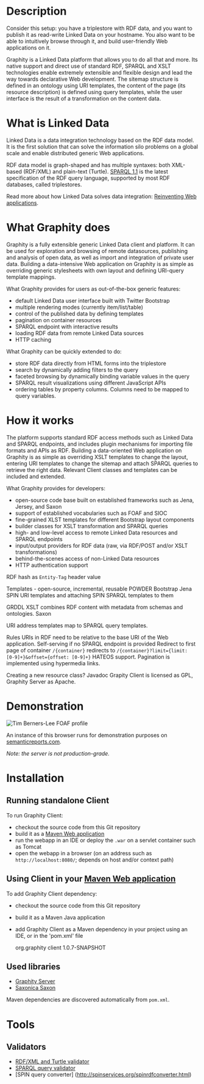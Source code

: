Description
===========

Consider this setup: you have a triplestore with RDF data, and you want to publish it as read-write Linked Data
on your hostname. You also want to be able to intuitively browse through it, and build user-friendly Web
applications on it.

Graphity is a Linked Data platform that allows you to do all that and more. Its native support and direct use of
standard RDF, SPARQL and XSLT technologies enable extremely extensible and flexible design and lead the way
towards declarative Web development.
The sitemap structure is defined in an ontology using URI templates, the content of the page (its resource
description) is defined using query templates, while the user interface is the result of a transformation on the
content data.

What is Linked Data
===================

Linked Data is a data integration technology based on the RDF data model. It is the first solution that can solve
the information silo problems on a global scale and enable distributed generic Web applications.

RDF data model is graph-shaped and has multiple syntaxes: both XML-based (RDF/XML) and plain-text (Turtle).
[SPARQL 1.1](http://www.w3.org/TR/sparql11-query/) is the latest specification of the RDF query language,
supported by most RDF databases, called triplestores.

Read more about how Linked Data solves data integration: [Reinventing Web applications](../../wiki/Reinventing-Web-applications).

What Graphity does
==================

Graphity is a fully extensible generic Linked Data client and platform. It can be used for exploration and
browsing of remote datasources, publishing and analysis of open data, as well as import and integration of
private user data. Building a data-intensive Web application on Graphity is as simple as overriding generic
stylesheets with own layout and defining URI-query template mappings.

What Graphity provides for users as out-of-the-box generic features:
* default Linked Data user interface built with Twitter Bootstrap
* multiple rendering modes (currently item/list/table)
* control of the published data by defining templates
* pagination on container resources
* SPARQL endpoint with interactive results
* loading RDF data from remote Linked Data sources
* HTTP caching

What Graphity can be quickly extended to do:
* store RDF data directly from HTML forms into the triplestore
* search by dynamically adding filters to the query
* faceted browsing by dynamically binding variable values in the query
* SPARQL result visualizations using different JavaScript APIs
* ordering tables by property columns. Columns need to be mapped to query variables.

How it works
============

The platform supports standard RDF access methods such as Linked Data and SPARQL endpoints, and includes plugin
mechanisms for importing file formats and APIs as RDF. Building a data-oriented Web application on Graphity is
as simple as overriding XSLT templates to change the layout, entering URI templates to change the sitemap and
attach SPARQL queries to retrieve the right data. Relevant Client classes and templates can be included and
extended.

What Graphity provides for developers:
* open-source code base built on established frameworks such as Jena, Jersey, and Saxon
* support of established vocabularies such as FOAF and SIOC
* fine-grained XLST templates for different Bootstrap layout components
* builder classes for XSLT transformation and SPARQL queries
* high- and low-level access to remote Linked Data resources and SPARQL endpoints
* input/output providers for RDF data (raw, via RDF/POST and/or XSLT transformations)
* behind-the-scenes access of non-Linked Data resources
* HTTP authentication support

RDF hash as `Entity-Tag` header value

Templates - open-source, incremental, reusable
POWDER
Bootstrap
Jena
SPIN
URI templates and attaching SPIN SPARQL templates to them

GRDDL
XSLT combines RDF content with metadata from schemas and ontologies.
Saxon

URI address templates map to SPARQL query templates.

Rules
URIs in RDF need to be relative to the base URI of the Web application.
Self-serving if no SPARQL endpoint is provided
Redirect to first page of container
`/{container}` redirects to `/{container}?limit={limit: [0-9]+}&offset={offset: [0-9]+}`
HATEOS support. Pagination is implemented using hypermedia links.


Creating a new resource class?
Javadoc
Grapity Client is licensed as GPL, Graphity Server as Apache.

Demonstration
=============

![Tim Berners-Lee FOAF profile](http://cloud.github.com/downloads/Graphity/graphity-browser/Graphity%20-%20Tim%20Berners-Lee%20%5Bhttp%20%20%20dbpedia.org%20resource%20Tim_Berners-Lee%20-095011.png)

An instance of this browser runs for demonstration purposes on [semanticreports.com](http://semanticreports.com).

_Note: the server is not production-grade._

Installation
============

Running standalone Client
--------------------------

To run Graphity Client:
* checkout the source code from this Git repository
* build it as a [Maven Web application](http://maven.apache.org/guides/mini/guide-webapp.html)
* run the webapp in an IDE or deploy the `.war` on a servlet container such as Tomcat
* open the webapp in a browser (on an address such as `http://localhost:8080/`; depends on host and/or context path)

Using Client in your [Maven Web application](http://maven.apache.org/guides/mini/guide-webapp.html)
-------------------------------------

To add Graphity Client dependency:
* checkout the source code from this Git repository
* build it as a Maven Java application
* add Graphity Client as a Maven dependency in your project using an IDE, or in the 'pom.xml' file

    <dependency>
        <groupId>org.graphity</groupId>
        <artifactId>client</artifactId>
        <version>1.0.7-SNAPSHOT</version>
    </dependency>

Used libraries
--------------

* [Graphity Server](https://github.com/Graphity/graphity-ldp)
* [Saxonica Saxon](http://saxon.sourceforge.net)

Maven dependencies are discovered automatically from `pom.xml`.

Tools
=====

Validators
----------

* [RDF/XML and Turtle validator](http://www.rdfabout.com/demo/validator/)
* [SPARQL query validator](http://sparql.org/query-validator.html)
* [SPIN query converter] (http://spinservices.org/spinrdfconverter.html)